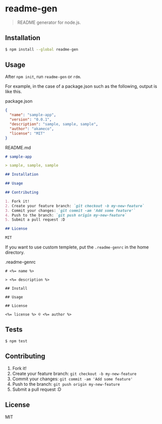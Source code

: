 # readme-gen

> README generator for node.js.

## Installation
```sh
$ npm install --global readme-gen
```

## Usage

After `npm init`, run `readme-gen` or `rdm`.

For example, in the case of a package.json such as the following,  output is like this.

package.json
```json
{
  "name": "sample-app",
  "version": "0.0.1",
  "description": "sample, sample, sample",
  "author": "akameco",
  "license": "MIT"
}
```

README.md
```md
# sample-app

> sample, sample, sample

## Installation

## Usage

## Contributing

1. Fork it!
2. Create your feature branch: `git checkout -b my-new-feature`
3. Commit your changes: `git commit -am 'Add some feature'`
4. Push to the branch: `git push origin my-new-feature`
5. Submit a pull request :D

## License

MIT
```

If you want to use custom templete, put the `.readme-genrc` in the home directory.

.readme-genrc
```ejs
# <%= name %>

> <%= description %>

## Install

## Usage

## License

<%= license %> © <%= author %>
```

## Tests

```
$ npm test
```

## Contributing

1. Fork it!
2. Create your feature branch: `git checkout -b my-new-feature`
3. Commit your changes: `git commit -am 'Add some feature'`
4. Push to the branch: `git push origin my-new-feature`
5. Submit a pull request :D

## License

MIT
